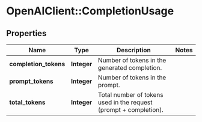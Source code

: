# OpenAIClient::CompletionUsage

## Properties
Name | Type | Description | Notes
------------ | ------------- | ------------- | -------------
**completion_tokens** | **Integer** | Number of tokens in the generated completion. | 
**prompt_tokens** | **Integer** | Number of tokens in the prompt. | 
**total_tokens** | **Integer** | Total number of tokens used in the request (prompt + completion). | 

